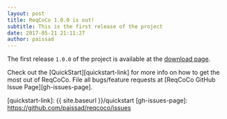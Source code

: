 ```yaml
---
layout: post
title: ReqCoCo 1.0.0 is out!
subtitle: This is the first release of the project
date: 2017-05-21 21:11:27
author: paissad
---
```

The first release `1.0.0` of the project is available at the [download page][release-download-1.0.0].

Check out the [QuickStart][quickstart-link] for more info on how to get the most out of ReqCoCo. File all bugs/feature requests at [ReqCoCo GitHub Issue Page][gh-issues-page]. 

[release-download-1.0.0]: https://github.com/paissad/reqcoco/releases/tag/reqcoco-1.0.0
[quickstart-link]:   {{ site.baseurl }}/quickstart
[gh-issues-page]: https://github.com/paissad/reqcoco/issues
